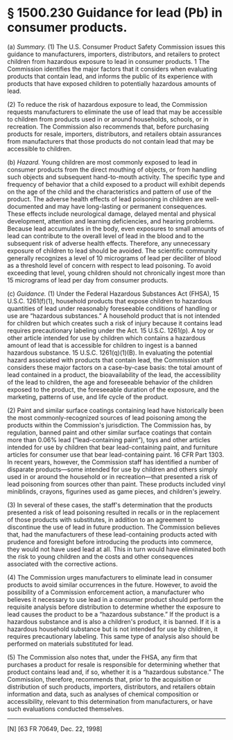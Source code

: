 # § 1500.230   Guidance for lead (Pb) in consumer products.

(a) *Summary.* (1) The U.S. Consumer Product Safety Commission issues this guidance to manufacturers, importers, distributors, and retailers to protect children from hazardous exposure to lead in consumer products. 
1 The Commission identifies the major factors that it considers when evaluating products that contain lead, and informs the public of its experience with products that have exposed children to potentially hazardous amounts of lead.


(2) To reduce the risk of hazardous exposure to lead, the Commission requests manufacturers to eliminate the use of lead that may be accessible to children from products used in or around households, schools, or in recreation. The Commission also recommends that, before purchasing products for resale, importers, distributors, and retailers obtain assurances from manufacturers that those products do not contain lead that may be accessible to children.


(b) *Hazard.* Young children are most commonly exposed to lead in consumer products from the direct mouthing of objects, or from handling such objects and subsequent hand-to-mouth activity. The specific type and frequency of behavior that a child exposed to a product will exhibit depends on the age of the child and the characteristics and pattern of use of the product. The adverse health effects of lead poisoning in children are well-documented and may have long-lasting or permanent consequences. These effects include neurological damage, delayed mental and physical development, attention and learning deficiencies, and hearing problems. Because lead accumulates in the body, even exposures to small amounts of lead can contribute to the overall level of lead in the blood and to the subsequent risk of adverse health effects. Therefore, any unnecessary exposure of children to lead should be avoided. The scientific community generally recognizes a level of 10 micrograms of lead per deciliter of blood as a threshold level of concern with respect to lead poisoning. To avoid exceeding that level, young children should not chronically ingest more than 15 micrograms of lead per day from consumer products.


(c) *Guidance.* (1) Under the Federal Hazardous Substances Act (FHSA), 15 U.S.C. 1261(f)(1), household products that expose children to hazardous quantities of lead under reasonably foreseeable conditions of handling or use are “hazardous substances.” A household product that is not intended for children but which creates such a risk of injury because it contains lead requires precautionary labeling under the Act. 15 U.S.C. 1261(p). A toy or other article intended for use by children which contains a hazardous amount of lead that is accessible for children to ingest is a banned hazardous substance. 15 U.S.C. 1261(q)(1)(B). In evaluating the potential hazard associated with products that contain lead, the Commission staff considers these major factors on a case-by-case basis: the total amount of lead contained in a product, the bioavailability of the lead, the accessibility of the lead to children, the age and foreseeable behavior of the children exposed to the product, the foreseeable duration of the exposure, and the marketing, patterns of use, and life cycle of the product.


(2) Paint and similar surface coatings containing lead have historically been the most commonly-recognized sources of lead poisoning among the products within the Commission's jurisdiction. The Commission has, by regulation, banned paint and other similar surface coatings that contain more than 0.06% lead (“lead-containing paint”), toys and other articles intended for use by children that bear lead-containing paint, and furniture articles for consumer use that bear lead-containing paint. 16 CFR Part 1303. In recent years, however, the Commission staff has identified a number of disparate products—some intended for use by children and others simply used in or around the household or in recreation—that presented a risk of lead poisoning from sources other than paint. These products included vinyl miniblinds, crayons, figurines used as game pieces, and children's jewelry.


(3) In several of these cases, the staff's determination that the products presented a risk of lead poisoning resulted in recalls or in the replacement of those products with substitutes, in addition to an agreement to discontinue the use of lead in future production. The Commission believes that, had the manufacturers of these lead-containing products acted with prudence and foresight before introducing the products into commerce, they would not have used lead at all. This in turn would have eliminated both the risk to young children and the costs and other consequences associated with the corrective actions.


(4) The Commission urges manufacturers to eliminate lead in consumer products to avoid similar occurrences in the future. However, to avoid the possibility of a Commission enforcement action, a manufacturer who believes it necessary to use lead in a consumer product should perform the requisite analysis before distribution to determine whether the exposure to lead causes the product to be a “hazardous substance.” If the product is a hazardous substance and is also a children's product, it is banned. If it is a hazardous household substance but is not intended for use by children, it requires precautionary labeling. This same type of analysis also should be performed on materials substituted for lead.


(5) The Commission also notes that, under the FHSA, any firm that purchases a product for resale is responsible for determining whether that product contains lead and, if so, whether it is a “hazardous substance.” The Commission, therefore, recommends that, prior to the acquisition or distribution of such products, importers, distributors, and retailers obtain information and data, such as analyses of chemical composition or accessibility, relevant to this determination from manufacturers, or have such evaluations conducted themselves.



---

[N] [63 FR 70649, Dec. 22, 1998]




